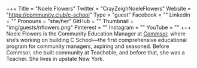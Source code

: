 +++
Title = "Noele Flowers"
Twitter = "CrayZeighNoeleFlowers"
Website = "https://community.club/c-school"
Type = "guest"
Facebook = ""
Linkedin = ""
Pronouns = "she/her"
GitHub = ""
Thumbnail = "img/guests/nflowers.png"
Pinterest = ""
Instagram = ""
YouTube = ""
+++
Noele Flowers is the Community Education Manager at [Commsor](https://www.commsor.com/), where she’s working on building C School—the first comprehensive educational program for community managers, aspiring and seasoned. Before Commsor, she built community at Teachable, and before that, she was a Teacher. She lives in upstate New York.